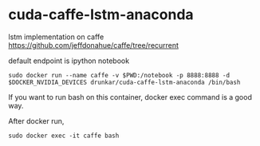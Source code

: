 # cuda-caffe-lstm-anaconda

lstm implementation on caffe https://github.com/jeffdonahue/caffe/tree/recurrent

default endpoint is ipython notebook

```
sudo docker run --name caffe -v $PWD:/notebook -p 8888:8888 -d $DOCKER_NVIDIA_DEVICES drunkar/cuda-caffe-lstm-anaconda /bin/bash
```

If you want to run bash on this container, docker exec command is a good way.

After docker run, 

```
sudo docker exec -it caffe bash
```
